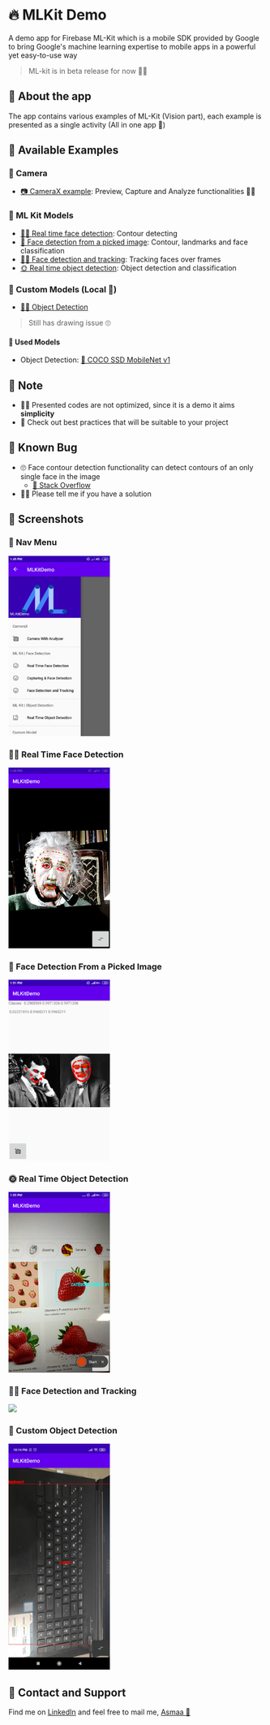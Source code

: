 # 🔥 MLKit Demo
A demo app for Firebase ML-Kit which is a mobile SDK provided by Google to bring Google's machine learning expertise to mobile apps in a powerful yet easy-to-use way

> ML-kit is in beta release for now 👩‍🔬

## 📱 About the app
The app contains various examples of ML-Kit (Vision part), each example is presented as a single activity (All in one app 🤭)

## 💫 Available Examples

### 📸 Camera
- [📷 CameraX example](app/src/main/java/com/example/finalproject3/CameraX): Preview, Capture and Analyze functionalities 🤹‍♀️ 

### 💼 ML Kit Models
- [👩‍🚀 Real time face detection](app/src/main/java/com/example/finalproject3/RealTimeFaceDetection): Contour detecting 
- [🎴 Face detection from a picked image](app/src/main/java/com/example/finalproject3/CaptureFaceDetection): Contour, landmarks and face classification
- [🕵️‍♀️ Face detection and tracking](app/src/main/java/com/example/finalproject3/FaceTracking): Tracking faces over frames
- [🌞 Real time object detection](app/src/main/java/com/example/finalproject3/RealTimeObjectDetection): Object detection and classification

### 🚀 Custom Models (Local 📍)
- [🕵️‍♀️ Object Detection](app/src/main/java/com/example/finalproject3/CustomModelDetection)
> Still has drawing issue 🙄

#### 🎁 Used Models
- Object Detection: [👀 COCO SSD MobileNet v1](https://www.tensorflow.org/lite/models/object_detection/overview#performance_benchmarks)

## 🛑 Note
- 👮‍♀️ Presented codes are not optimized, since it is a demo it aims **simplicity**
- 🔎 Check out best practices that will be suitable to your project

## 🐞 Known Bug
- 🙄 Face contour detection functionality can detect contours of an only single face in the image 
  - [👀 Stack Overflow](https://stackoverflow.com/q/57203678)
- 👩‍💻 Please tell me if you have a solution

## 🤳 Screenshots
### 📝 Nav Menu
<div float="left">
	<img src="./res/all.png" width="200" />
</div>

### 👩‍🚀 Real Time Face Detection
<div float="left">
	<img src="./res/realtime_face_detection.png" width="200" />
</div>

### 🎴 Face Detection From a Picked Image
<div float="left">
	<img src="./res/pick_face_detection.png" width="200" />
</div>

### 🌞 Real Time Object Detection
<div float="left">
	<img src="./res/object_detection.png" width="200" />
</div>


### 🕵️‍♀️ Face Detection and Tracking
<div float="left">
	<img src="./res/track.gif" width="200" />
</div>

### 🚀 Custom Object Detection
<div float="left">
	<img src="./res/custom_det.jpg" width="200" />
</div>


## 💼 Contact and Support
Find me on [LinkedIn](https://www.linkedin.com/in/asmaamirkhan/) and feel free to mail me, [Asmaa 🦋](mailto:asmaamirkhan.am@gmail.com)


